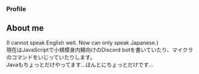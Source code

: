 ### Profile  
## About me  
(I cannot speak English well. Now can only speak Japanese.)  
現在はJavaScriptで小規模身内鯖向けのDiscord botを書いていたり、マイクラのコマンドをいじっていたりします。  
Javaもちょっとだけやってます...ほんとにちょっとだけです...  

<!--
**taku1417/taku1417** is a ✨ _special_ ✨ repository because its `README.md` (this file) appears on your GitHub profile.

Here are some ideas to get you started:

- 🔭 I’m currently working on ...
- 🌱 I’m currently learning ...
- 👯 I’m looking to collaborate on ...
- 🤔 I’m looking for help with ...
- 💬 Ask me about ...
- 📫 How to reach me: ...
- 😄 Pronouns: ...
- ⚡ Fun fact: ...
-->
